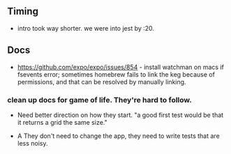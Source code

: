 ## Timing

- intro took way shorter. we were into jest by :20.

## Docs

- https://github.com/expo/expo/issues/854 - install watchman on macs if fsevents error; sometimes homebrew fails to link the keg because of permissions, and that can be resolved by manually linking.

### clean up docs for game of life. They're hard to follow.

- Need better direction on how they start. "a good first test would be that it returns a grid the same size."

- A They don't need to change the app, they need to write tests that are less noisy.
